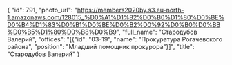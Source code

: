 {
    "id": 791,
    "photo_url": "https://members2020by.s3.eu-north-1.amazonaws.com/128015_%D0%A1%D1%82%D0%B0%D1%80%D0%BE%D0%B4%D1%83%D0%B1%D0%BE%D0%B2%D0%92%D0%B0%D0%BB%D0%B5%D1%80%D0%B8%D0%B9",
    "full_name": "Стародубов Валерий",
    "offices": "[{\"id\": \"03-19\", \"name\": \"Прокуратура Рогачевского района\", \"position\": \"Младший помощник прокурора\"}]",
    "title": "Стародубов Валерий"
}